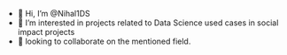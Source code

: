 - 👋 Hi, I’m @Nihal1DS
- 👀 I’m interested in projects related to Data Science used cases in social impact projects
- 💞️ looking to collaborate on the mentioned field.

<!---
Nihal1DS/Nihal1DS is a ✨ special ✨ repository because its `README.md` (this file) appears on your GitHub profile.
You can click the Preview link to take a look at your changes.
--->
